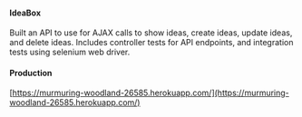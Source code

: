 #### IdeaBox

Built an API to use for AJAX calls to show ideas, create ideas, update ideas, and delete ideas. Includes controller tests for API endpoints, and integration tests using selenium web driver.

#### Production

[https://murmuring-woodland-26585.herokuapp.com/](https://murmuring-woodland-26585.herokuapp.com/)
